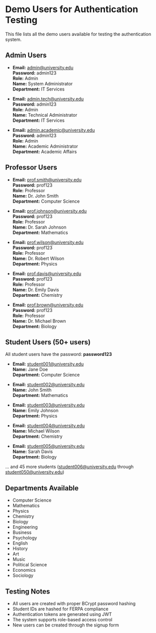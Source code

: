 # Demo Users for Authentication Testing

This file lists all the demo users available for testing the authentication system.

## Admin Users
- **Email:** admin@university.edu  
  **Password:** admin123  
  **Role:** Admin  
  **Name:** System Administrator  
  **Department:** IT Services

- **Email:** admin.tech@university.edu  
  **Password:** admin123  
  **Role:** Admin  
  **Name:** Technical Administrator  
  **Department:** IT Services

- **Email:** admin.academic@university.edu  
  **Password:** admin123  
  **Role:** Admin  
  **Name:** Academic Administrator  
  **Department:** Academic Affairs

## Professor Users
- **Email:** prof.smith@university.edu  
  **Password:** prof123  
  **Role:** Professor  
  **Name:** Dr. John Smith  
  **Department:** Computer Science

- **Email:** prof.johnson@university.edu  
  **Password:** prof123  
  **Role:** Professor  
  **Name:** Dr. Sarah Johnson  
  **Department:** Mathematics

- **Email:** prof.wilson@university.edu  
  **Password:** prof123  
  **Role:** Professor  
  **Name:** Dr. Robert Wilson  
  **Department:** Physics

- **Email:** prof.davis@university.edu  
  **Password:** prof123  
  **Role:** Professor  
  **Name:** Dr. Emily Davis  
  **Department:** Chemistry

- **Email:** prof.brown@university.edu  
  **Password:** prof123  
  **Role:** Professor  
  **Name:** Dr. Michael Brown  
  **Department:** Biology

## Student Users (50+ users)
All student users have the password: **password123**

- **Email:** student001@university.edu  
  **Name:** Jane Doe  
  **Department:** Computer Science

- **Email:** student002@university.edu  
  **Name:** John Smith  
  **Department:** Mathematics

- **Email:** student003@university.edu  
  **Name:** Emily Johnson  
  **Department:** Physics

- **Email:** student004@university.edu  
  **Name:** Michael Wilson  
  **Department:** Chemistry

- **Email:** student005@university.edu  
  **Name:** Sarah Davis  
  **Department:** Biology

... and 45 more students (student006@university.edu through student050@university.edu)

## Departments Available
- Computer Science
- Mathematics  
- Physics
- Chemistry
- Biology
- Engineering
- Business
- Psychology
- English
- History
- Art
- Music
- Political Science
- Economics
- Sociology

## Testing Notes
- All users are created with proper BCrypt password hashing
- Student IDs are hashed for FERPA compliance
- Authentication tokens are generated using JWT
- The system supports role-based access control
- New users can be created through the signup form